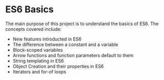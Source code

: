 # ES6 Basics
The main purpose of this project is to understand the
basics of ES6.
The concepts covered include:
* New features introducted in ES6
* The difference between a constant and a variable
* Block-scoped variables
* Arrow functions and function parameters default to them
* String templating in ES6
* Object Creation and their properties in ES6
* Iterators and for-of loops